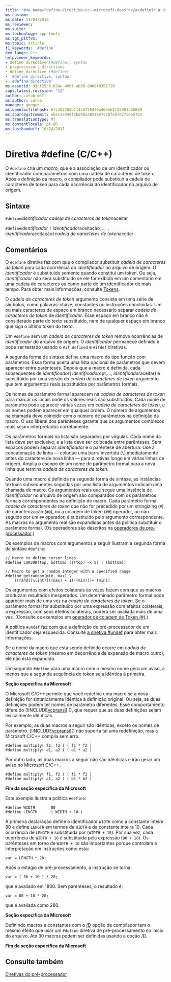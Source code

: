 ```yaml
---
title: '#<a name="define-directive-cc--microsoft-docs"></a>definir a diretiva (C/C++) | Microsoft Docs'
ms.custom: 
ms.date: 11/04/2016
ms.reviewer: 
ms.suite: 
ms.technology: cpp-tools
ms.tgt_pltfrm: 
ms.topic: article
f1_keywords: '#define'
dev_langs: C++
helpviewer_keywords:
- define directive (#define), syntax
- preprocessor, directives
- define directive (#define)
- '#define directive, syntax'
- '#define directive'
ms.assetid: 33cf25c6-b24e-40bf-ab30-9008f0391710
caps.latest.revision: "13"
author: corob-msft
ms.author: corob
manager: ghogen
ms.openlocfilehash: 6fc49278dbf143d7594f0a46eeb2fd5901a60830
ms.sourcegitcommit: ebec1d449f2bd98aa851667c2bfeb7e27ce657b2
ms.translationtype: MT
ms.contentlocale: pt-BR
ms.lasthandoff: 10/24/2017
---
```

# <a name="define-directive-cc"></a>Diretiva #define (C/C++)
O `#define` cria um *macro*, que é a associação de um identificador ou identificador com parâmetros com uma cadeia de caracteres de token. Após a definição da macro, o compilador pode substituir a cadeia de caracteres de token para cada ocorrência do identificador no arquivo de origem.  
  
## <a name="syntax"></a>Sintaxe  
 `#define`*identificador* *cadeia de caracteres de token*aceitar  
  
 `#define`*identificador* `(` *identificador*aceitação`,`*...*  `,` *identificador*aceitação`)`*cadeia de caracteres de token*aceitar  
  
## <a name="remarks"></a>Comentários  
 O `#define` diretiva faz com que o compilador substituir *cadeia de caracteres de token* para cada ocorrência do *identificador* no arquivo de origem. O *identificador* é substituído somente quando constitui um token. Ou seja, *identificador* não será substituído se ele for exibido em um comentário em uma cadeia de caracteres ou como parte de um identificador de mais tempo. Para obter mais informações, consulte [Tokens](../cpp/tokens-cpp.md).  
  
 O *cadeia de caracteres de token* argumento consiste em uma série de símbolos, como palavras-chave, constantes ou instruções concluídas. Um ou mais caracteres de espaço em branco necessário separar *cadeia de caracteres de token* de *identificador*. Esse espaço em branco não é considerado parte do texto substituído, nem de qualquer espaço em branco que siga o último token do texto.  
  
 Um `#define` sem um *cadeia de caracteres de token* remove ocorrências de *identificador* do arquivo de origem. O *identificador* permanece definido e pode ser testado usando o `#if defined` e `#ifdef` diretivas.  
  
 A segunda forma de sintaxe define uma macro do tipo função com parâmetros. Essa forma aceita uma lista opcional de parâmetros que devem aparecer entre parênteses. Depois que a macro é definida, cada subsequentes de *identificador*( *identificador*opt,..., *identificador*aceitar) é substituído por uma versão do  *cadeia de caracteres de token* argumento que tem argumentos reais substituídos por parâmetros formais.  
  
 Os nomes de parâmetro formal aparecem na *cadeia de caracteres de token* para marcar os locais onde os valores reais são substituídos. Cada nome de parâmetro pode aparecer várias vezes em *cadeia de caracteres de token*, e os nomes podem aparecer em qualquer ordem. O número de argumentos na chamada deve coincidir com o número de parâmetros na definição da macro. O uso liberal dos parênteses garante que os argumentos complexos reais sejam interpretados corretamente.  
  
 Os parâmetros formais na lista são separados por vírgulas. Cada nome da lista deve ser exclusivo, e a lista deve ser colocada entre parênteses. Sem espaços podem separar *identificador* e o parêntese de abertura. Use a concatenação de linha — coloque uma barra invertida (`\`) imediatamente antes do caractere de nova linha — para diretivas longo em várias linhas de origem. Amplia o escopo de um nome de parâmetro formal para a nova linha que termina *cadeia de caracteres de token*.  
  
 Quando uma macro é definida na segunda forma de sintaxe, as instâncias textuais subsequentes seguidas por uma lista de argumentos indicam uma chamada de macro. Os argumentos reais que segue uma instância de *identificador* no arquivo de origem são comparados com os parâmetros formais correspondentes na definição de macro. Cada parâmetro formal *cadeia de caracteres de token* que não for precedido por um stringizing (`#`), de caracterização (`#@`), ou a colagem de token (`##`) operador, ou não seguido por um `##` operador, é substituído pelo argumento correspondente. As macros no argumento real são expandidas antes da política substituir o parâmetro formal. (Os operadores são descritos na [operadores de pré-processador](../preprocessor/preprocessor-operators.md).)  
  
 Os exemplos de macros com argumentos a seguir ilustram a segunda forma da sintaxe `#define`:  
  
```  
// Macro to define cursor lines   
#define CURSOR(top, bottom) (((top) << 8) | (bottom))  
  
// Macro to get a random integer with a specified range   
#define getrandom(min, max) \  
    ((rand()%(int)(((max) + 1)-(min)))+ (min))  
```  
  
 Os argumentos com efeitos colaterais às vezes fazem com que as macros produzam resultados inesperados. Um determinado parâmetro formal pode aparecer mais de uma vez na *cadeia de caracteres de token*. Se o parâmetro formal for substituído por uma expressão com efeitos colaterais, a expressão, com seus efeitos colaterais, poderá ser avaliada mais de uma vez. (Consulte os exemplos em [operador de colagem de Token (#)](../preprocessor/token-pasting-operator-hash-hash.md).)  
  
 A política `#undef` faz com que a definição de pré-processador de um identificador seja esquecida. Consulte [a diretiva #undef](../preprocessor/hash-undef-directive-c-cpp.md) para obter mais informações.  
  
 Se o nome da macro que está sendo definido ocorre em *cadeia de caracteres de token* (mesmo em decorrência de expansão de macro outro), ele não está expandido.  
  
 Um segundo `#define` para uma macro com o mesmo nome gera um aviso, a menos que a segunda sequência de token seja idêntica à primeira.  
  
 **Seção específica da Microsoft**  
  
 O Microsoft C/C++ permite que você redefina uma macro se a nova definição for sintaticamente idêntica à definição original. Ou seja, as duas definições podem ter nomes de parâmetro diferentes. Esse comportamento difere do [!INCLUDE[vcpransi](../atl-mfc-shared/reference/includes/vcpransi_md.md)] C, que requer que as duas definições sejam lexicalmente idênticas.  
  
 Por exemplo, as duas macros a seguir são idênticas, exceto os nomes de parâmetro. [!INCLUDE[vcpransi](../atl-mfc-shared/reference/includes/vcpransi_md.md)]C não suporta tal uma redefinição, mas a Microsoft C/C++ compila sem erro.  
  
```  
#define multiply( f1, f2 ) ( f1 * f2 )  
#define multiply( a1, a2 ) ( a1 * a2 )  
```  
  
 Por outro lado, as duas macros a seguir não são idênticas e irão gerar um aviso no Microsoft C/C++.  
  
```  
#define multiply( f1, f2 ) ( f1 * f2 )  
#define multiply( a1, a2 ) ( b1 * b2 )  
```  
  
 **Fim da seção específica da Microsoft**  
  
 Este exemplo ilustra a política `#define`:  
  
```  
#define WIDTH       80  
#define LENGTH      ( WIDTH + 10 )  
```  
  
 A primeira declaração define o identificador `WIDTH` como a constante inteira 80 e define `LENGTH` em termos de `WIDTH` e da constante inteira 10. Cada ocorrência de `LENGTH` é substituída por (`WIDTH + 10`). Por sua vez, cada ocorrência de `WIDTH + 10` é substituída pela expressão (`80 + 10`). Os parênteses em torno de `WIDTH + 10` são importantes porque controlam a interpretação em instruções como esta:  
  
```  
var = LENGTH * 20;  
```  
  
 Após o estágio de pré-processamento, a instrução se torna:  
  
```  
var = ( 80 + 10 ) * 20;  
```  
  
 que é avaliado em 1800. Sem parênteses, o resultado é:  
  
```  
var = 80 + 10 * 20;  
```  
  
 que é avaliada como 280.  
  
 **Seção específica da Microsoft**  
  
 Definindo macros e constantes com o [/D](../build/reference/d-preprocessor-definitions.md) opção de compilador tem o mesmo efeito que usar um `#define` diretiva de pré-processamento no início do arquivo. Até 30 macros podem ser definidas usando a opção /D.  
  
 **Fim da seção específica da Microsoft**  
  
## <a name="see-also"></a>Consulte também  
 [Diretivas do pré-processador](../preprocessor/preprocessor-directives.md)